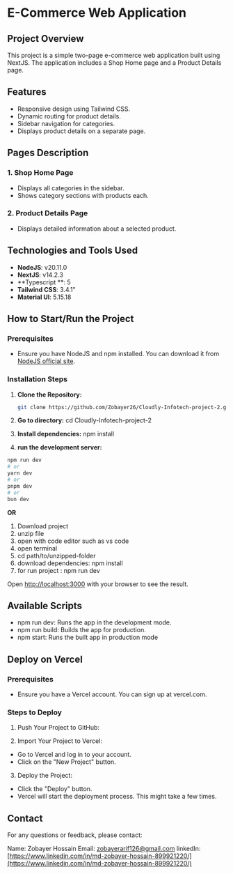 # E-Commerce Web Application

## Project Overview

This project is a simple two-page e-commerce web application built using NextJS. The application includes a Shop Home page and a Product Details page.

## Features

- Responsive design using Tailwind CSS.
- Dynamic routing for product details.
- Sidebar navigation for categories.
- Displays product details on a separate page.

## Pages Description

### 1. Shop Home Page

- Displays all categories in the sidebar.
- Shows category sections with products each.

### 2. Product Details Page

- Displays detailed information about a selected product.

## Technologies and Tools Used

- **NodeJS**: v20.11.0
- **NextJS**: v14.2.3
- **Typescript **: 5
- **Tailwind CSS**: 3.4.1"
- **Material UI**: 5.15.18

## How to Start/Run the Project

### Prerequisites

- Ensure you have NodeJS and npm installed. You can download it from [NodeJS official site](https://nodejs.org/).

### Installation Steps

1. **Clone the Repository:**
   ```bash
   git clone https://github.com/Zobayer26/Cloudly-Infotech-project-2.git
   ```
2. **Go to directory:**
   cd Cloudly-Infotech-project-2

3. **Install dependencies:**
   npm install

4. **run the development server:**

```bash
npm run dev
# or
yarn dev
# or
pnpm dev
# or
bun dev
```

**OR**
  1. Download project
  2. unzip file
  3. open with code editor such as vs code
  4. open terminal
  5. cd path/to/unzipped-folder
  6. download dependencies: npm install
  7. for run project : npm run dev

Open [http://localhost:3000](http://localhost:3000) with your browser to see the result.

## Available Scripts

- npm run dev: Runs the app in the development mode.
- npm run build: Builds the app for production.
- npm start: Runs the built app in production mode

## Deploy on Vercel

### Prerequisites

- Ensure you have a Vercel account. You can sign up at vercel.com.

### Steps to Deploy

1.  Push Your Project to GitHub:

2.  Import Your Project to Vercel:

- Go to Vercel and log in to your account.
- Click on the "New Project" button.

3. Deploy the Project:

- Click the "Deploy" button.
- Vercel will start the deployment process. This might take a few times.

## Contact

For any questions or feedback, please contact:

Name: Zobayer Hossain
Email: zobayerarif126@gmail.com
linkedIn: [https://www.linkedin.com/in/md-zobayer-hossain-899921220/](https://www.linkedin.com/in/md-zobayer-hossain-899921220/)
